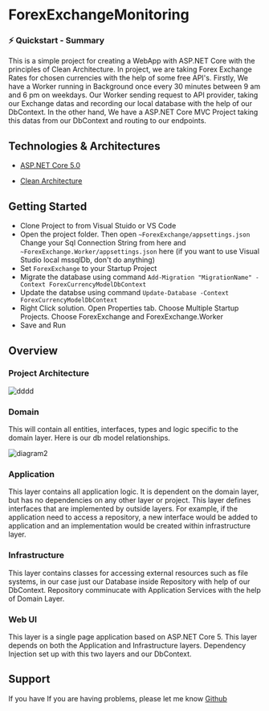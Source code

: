 # ForexExchangeMonitoring

 ### ⚡️ Quickstart - Summary

  This is a simple project for creating a WebApp with ASP.NET Core with the principles of Clean Architecture. 
In project, we are taking Forex Exchange Rates for chosen currencies with the help of some free API's. Firstly, We have a Worker running in Background once every 30 minutes between 9 am and 6 pm on weekdays. Our Worker sending request to API provider, taking our Exchange datas and recording our local database with the help of our DbContext. In the other hand, We have a ASP.NET Core MVC Project taking this datas from our DbContext and routing to our endpoints.

## Technologies & Architectures

- [ASP.NET Core 5.0](https://docs.microsoft.com/en-us/aspnet/core/introduction-to-aspnet-core?view=aspnetcore-5.0)

- [Clean Architecture](https://docs.microsoft.com/en-us/dotnet/architecture/modern-web-apps-azure/common-web-application-architectures#clean-architecture)

## Getting Started

- Clone Project to from Visual Stuido or VS Code
- Open the project folder. Then open `~ForexExchange/appsettings.json` Change your Sql Connection String from here and `~ForexExchange.Worker/appsettings.json` here (if you want to use Visual Studio local mssqlDb, don't do anything)
- Set `ForexExchange` to your Startup Project
- Migrate the database using command  `Add-Migration "MigrationName" -Context ForexCurrencyModelDbContext`
- Update the databse using command `Update-Database -Context ForexCurrencyModelDbContext`
- Right Click solution. Open Properties tab. Choose Multiple Startup Projects. Choose ForexExchange and ForexExchange.Worker
- Save and Run

## Overview

### Project Architecture

![dddd](https://user-images.githubusercontent.com/73249548/142181292-f3d4d656-b8c2-49b6-ad39-4530635b367e.png)



### Domain

This will contain all entities, interfaces, types and logic specific to the domain layer. Here is our db model relationships. 

![diagram2](https://user-images.githubusercontent.com/73249548/142172677-39f3c261-111a-4ae8-89a9-5430e228e195.png)


### Application

This layer contains all application logic. It is dependent on the domain layer, but has no dependencies on any other layer or project. This layer defines interfaces that are implemented by outside layers. For example, if the application need to access a repository, a new interface would be added to application and an implementation would be created within infrastructure layer.

### Infrastructure

This layer contains classes for accessing external resources such as file systems, in our case just our Database inside Repository with help of our DbContext. Repository comminucate with Application Services with the help of Domain Layer.

### Web UI

This layer is a single page application based on ASP.NET Core 5. This layer depends on both the Application and Infrastructure layers. Dependency Injection set up with this two layers and our DbContext.

## Support

If you have If you are having problems, please let me know [Github](https://github.com/HamitKARAHAN)


